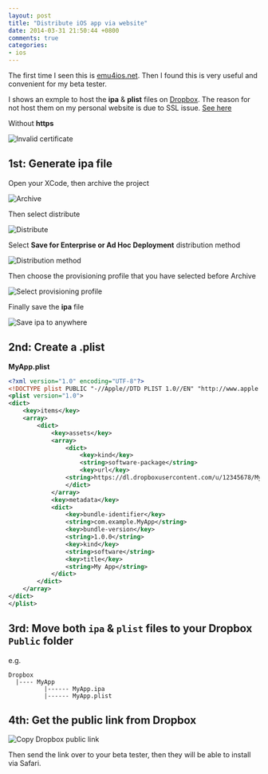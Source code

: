 ```yaml
---
layout: post
title: "Distribute iOS app via website"
date: 2014-03-31 21:50:44 +0800
comments: true
categories: 
- ios
---
```


The first time I seen this is [emu4ios.net](http://emu4ios.net/). Then I found this is very useful and convenient for my beta tester.

I shows an exmple to host the **ipa** & **plist** files on [Dropbox](https://db.tt/mBV8M1u). The reason for not host them on my personal website is due to SSL issue. [See here](https://discussions.apple.com/message/25140827#25140827)

Without **https**

![Invalid certificate](http://jslim89.github.com/images/posts/2014-03-31-distribute-ios-app-via-website/invalid-cert.png)

## 1st: Generate ipa file

Open your XCode, then archive the project

![Archive](http://jslim89.github.com/images/posts/2014-03-31-distribute-ios-app-via-website/archive.png)

Then select distribute

![Distribute](http://jslim89.github.com/images/posts/2014-03-31-distribute-ios-app-via-website/distribute.png)

Select **Save for Enterprise or Ad Hoc Deployment** distribution method

![Distribution method](http://jslim89.github.com/images/posts/2014-03-31-distribute-ios-app-via-website/distribution-method.png)

Then choose the provisioning profile that you have selected before Archive

![Select provisioning profile](http://jslim89.github.com/images/posts/2014-03-31-distribute-ios-app-via-website/provisioning-profile-selection.png)

Finally save the **ipa** file

![Save ipa to anywhere](http://jslim89.github.com/images/posts/2014-03-31-distribute-ios-app-via-website/save-ipa.png)

## 2nd: Create a .plist

**MyApp.plist**

```xml
<?xml version="1.0" encoding="UTF-8"?>
<!DOCTYPE plist PUBLIC "-//Apple//DTD PLIST 1.0//EN" "http://www.apple.com/DTDs/PropertyList-1.0.dtd">
<plist version="1.0">
<dict>
    <key>items</key>
    <array>
        <dict>
            <key>assets</key>
            <array>
                <dict>
                    <key>kind</key>
                    <string>software-package</string>
                    <key>url</key>
                <string>https://dl.dropboxusercontent.com/u/12345678/MyApp/MyApp.ipa</string>
                </dict>
            </array>
            <key>metadata</key>
            <dict>
                <key>bundle-identifier</key>
                <string>com.example.MyApp</string>
                <key>bundle-version</key>
                <string>1.0.0</string>
                <key>kind</key>
                <string>software</string>
                <key>title</key>
                <string>My App</string>
            </dict>
        </dict>
    </array>
</dict>
</plist>
```

## 3rd: Move both `ipa` & `plist` files to your Dropbox `Public` folder

e.g.

```
Dropbox
  |---- MyApp
          |------ MyApp.ipa
          |------ MyApp.plist
```

## 4th: Get the public link from Dropbox

![Copy Dropbox public link](http://jslim89.github.com/images/posts/2014-03-31-distribute-ios-app-via-website/dropbox-public-link.png)

Then send the link over to your beta tester, then they will be able to install via Safari.
